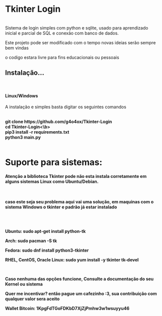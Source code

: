 <h1>Tkinter Login</h1>
<br>
Sistema de login simples com python e sqlite, usado para aprendizado inicial e parcial de SQL e conexão com banco de dados.
<br>
<p>Este projeto pode ser modificado com o tempo novas ideias serão sempre bem vindas</p>
<p>o codigo estara livre para fins educacionais ou pessoais</p>
<h2>Instalação...</h2>
<br>

<h4>Linux/Windows</h4>
<p>A instalação e simples basta digitar os seguintes comandos</p>
<br>
<b>git clone https://github.com/g4o4ox/Tkinter-Login</b>
<br>
<b>cd Tkinter-Login<\b>
<br>
<b>pip3 install -r requirements.txt</b>
<br>
<b>python3 main.py</b>
<br>
<br>
<h1>Suporte para sistemas:</h1>
<h4>Atenção a biblioteca Tkinter pode não esta instala corretamente em alguns sistemas Linux como Ubuntu/Debian.</h4>
<br>
<p>caso este seja seu problema aqui vai uma solução, em maquinas com o sistema Windows o tkinter e padrão já estar instalado</p>
<br>

<br>

<b>Ubuntu: sudo apt-get install python-tk</b>

<b>Arch: sudo pacman -S tk</b>

<b>Fedora: sudo dnf install python3-tkinter</b>

<b>RHEL, CentOS, Oracle Linux: sudo yum install -y tkinter tk-devel</b>

<br>
<p>Caso nenhuma das opções funcione, Consulte a documentação do seu Kernel ou sistema</p>
<p>Quer me incentivar? então pague um cafezinho :3, sua contribuição com qualquer valor sera aceito</p>
<p>Wallet Bitcoin: 1KpgFdTGoFDKbD7XjZjPmhw3w1wsuyyu46</p>
